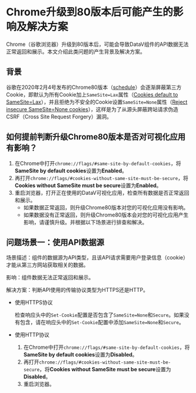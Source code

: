 # Chrome升级到80版本后可能产生的影响及解决方案

Chrome（谷歌浏览器）升级到80版本后，可能会导致DataV组件的API数据无法正常返回和展示。本文介绍此类问题的产生背景及解决方案。

## 背景

谷歌在2020年2月4号发布的Chrome80版本（[schedule](https://www.chromestatus.com/features/schedule)）会逐渐屏蔽第三方Cookie，即默认为所有Cookie加上`SameSite=Lax`属性（[Cookies default to SameSite=Lax](https://www.chromestatus.com/feature/5088147346030592)），并且拒绝为不安全的Cookie设置`SameSite=None`属性（[Reject insecure SameSite=None cookies](https://www.chromestatus.com/feature/5633521622188032)），这样是为了从源头屏蔽跨站请求伪造CSRF（Cross Site Request Forgery）漏洞。

## 如何提前判断升级Chrome80版本是否对可视化应用有影响？

1.  在Chrome中打开`chrome://flags/#same-site-by-default-cookies`，将**SameSite by default cookies**设置为**Enabled**。
2.  再打开`chrome://flags/#cookies-without-same-site-must-be-secure`，将**Cookies without SameSite must be secure**设置为**Enabled**。
3.  重启浏览器，打开正在使用的DataV可视化应用，检查所有数据是否正常返回和展示。
    -   如果数据正常返回，则升级Chrome80版本对您的可视化应用没有影响。
    -   如果数据没有正常返回，则升级Chrome80版本会对您的可视化应用产生影响，请谨慎升级。并根据以下场景进行排查和解决。

## 问题场景一：使用API数据源

场景描述：组件的数据源为API类型，且该API请求需要用户登录信息（cookie）才能从第三方网站获取相关的数据。

影响：组件数据无法正常返回和展示。

解决方案：判断API使用的传输协议类型为HTTPS还是HTTP。

-   使用HTTPS协议

    检查响应头中的`Set-Cookie`配置是否包含了`SameSite=None`和`Secure`。如果没有包含，请在响应头中的`Set-Cookie`配置中添加`SameSite=None`和`Secure`。

-   使用HTTP协议
    1.  在Chrome中打开`chrome://flags/#same-site-by-default-cookies`，将**SameSite by default cookies**设置为**Disabled**。
    2.  再打开`chrome://flags/#cookies-without-same-site-must-be-secure`，将**Cookies without SameSite must be secure**设置为**Disabled**。
    3.  重启浏览器。

